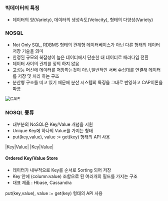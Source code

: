 ### 빅데이터의 특징

* 데이터의 양(Variety), 데이터의 생성속도(Velocity), 형태의 다양성(Variety)

### NOSQL

* Not Only SQL, RDBMS 형태의 관계형 데이터베이스가 아닌 다른 형태의 데이터 저장 기술을 의미
* 한정된 규모의 복잡성이 높은 데이터에서 단순한 대 데이터로 패러다임 전환
* 데이터 사이의 관계를 정의 하지 않음
* 고성능 머신에 데이터를 저장하는것이 아닌,일반적인 서버 수십대를 연결해 데이터를 저장 및 처리 하는 구조
* 분산형 구조를 띠고 있기 때문에 분산 시스템의 특징을 그대로 반영하고 CAP이론을 따름

![CAP](https://user-images.githubusercontent.com/36302012/40851895-a5d570de-6603-11e8-80dc-872bd0ea0428.png)!

### NOSQL 종류

* 대부분의 NoSQL은 Key/Value 개념을 지원
* Unique Key에 하나의 Value를 가지는 형태
* put(key,value), value := get(key) 형태의 API 사용

|Key|Value|
|Key|Value| 


#### Ordered Key/Value Store

* 데이터가 내부적으로 Key를 순서로 Sorting 되어 저장
* Key 안에 (column:value) 조합으로 된 여러개의 필드를 가지는 구조
* 대표 제품 : Hbase, Cassandra

put(key,value), value := get(key) 형태의 API 사용


